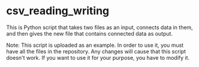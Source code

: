 csv_reading_writing
===================

This is Python script that takes two files as an input, connects data in them, and then gives the new file that contains connected data as output.

Note: This script is uploaded as an example. In order to use it, you must have all the files in the repository. Any changes will cause that this script doesn't work. If you want to use it for your purpose, you have to modify it.
